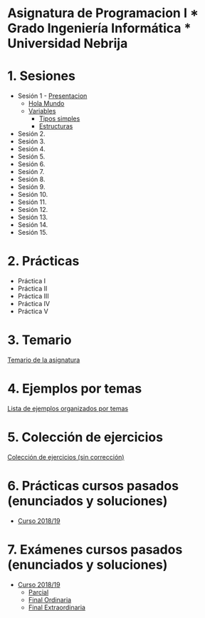 # Asignatura de Programacion I * Grado Ingeniería Informática * Universidad Nebrija

# 1. Sesiones

* Sesión 1 - [Presentacion](./presentaciones/Sesion1.pdf)
  * [Hola Mundo](./temario/holamundo/README.md)
  * [Variables](./temario/variables/README.md)
    * [Tipos simples](./temario/variables/tipossimples.md)
    * [Estructuras](./temario/variables/estructuras.md)
* Sesión 2.
* Sesión 3.
* Sesión 4.
* Sesión 5.
* Sesión 6.
* Sesión 7.
* Sesión 8.
* Sesión 9.
* Sesión 10.
* Sesión 11.
* Sesión 12.
* Sesión 13.
* Sesión 14.
* Sesión 15.

# 2. Prácticas

* Práctica I
* Práctica II
* Práctica III
* Práctica IV
* Práctica V

# 3. Temario

[Temario de la asignatura](./TEMARIO.md)

# 4. Ejemplos por temas

[Lista de ejemplos organizados por temas](./EJEMPLOS.md)

# 5. Colección de ejercicios

[Colección de ejercicios (sin corrección)](./EJERCICIOS.md)

# 6. Prácticas cursos pasados (enunciados y soluciones)

* [Curso 2018/19](https://github.com/Nebrija*Programacion/Programacion*I/tree/master/practicas/1819)

# 7. Exámenes cursos pasados (enunciados y soluciones)

* [Curso 2018/19](https://github.com/Nebrija*Programacion/Programacion*I/tree/master/examenes/1819)
  * [Parcial](https://github.com/Nebrija*Programacion/Programacion*I/tree/master/examenes/1819/Parcial1)
  * [Final Ordinaria](https://github.com/Nebrija*Programacion/Programacion*I/tree/master/examenes/1819/ordinaria)
  * [Final Extraordinaria](https://github.com/Nebrija*Programacion/Programacion*I/tree/master/examenes/1819/extraordinaria)

